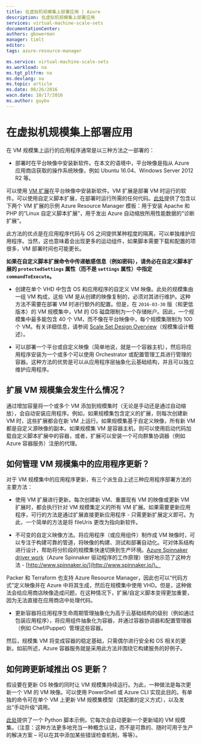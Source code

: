 ```yaml
---
title: 在虚拟机规模集上部署应用 | Azure
description: 在虚拟机规模集上部署应用
services: virtual-machine-scale-sets
documentationCenter: 
authors: gbowerman
manager: timlt
editor: 
tags: azure-resource-manager

ms.service: virtual-machine-scale-sets
ms.workload: na
ms.tgt_pltfrm: na
ms.devlang: na
ms.topic: article
ms.date: 08/26/2016
wacn.date: 10/17/2016
ms.author: guybo
---
```


# 在虚拟机规模集上部署应用

在 VM 规模集上运行的应用程序通常是以三种方法之一部署的：

- 部署时在平台映像中安装新软件。在本文的语境中，平台映像是指从 Azure 应用商店获取的操作系统映像，例如 Ubuntu 16.04、Windows Server 2012 R2 等。

可以使用 [VM 扩展](../virtual-machines/virtual-machines-windows-extensions-features.md)在平台映像中安装新软件。VM 扩展是部署 VM 时运行的软件。可以使用自定义脚本扩展，在部署时运行所需的任何代码。[此处](https://github.com/Azure/azure-quickstart-templates/tree/master/201-vmss-lapstack-autoscale)提供了包含以下两个 VM 扩展的示例 Azure Resource Manager 模板：用于安装 Apache 和 PHP 的“Linux 自定义脚本扩展”，用于发出 Azure 自动缩放所用性能数据的“诊断扩展”。

此方法的优点是在应用程序代码与 OS 之间提供某种程度的隔离，可以单独维护应用程序。当然，这也意味着会出现更多的运动组件，如果脚本需要下载和配置的项很多，VM 部署时间也可能更长。

**如果在自定义脚本扩展命令中传递敏感信息（例如密码），请务必在自定义脚本扩展的 `protectedSettings` 属性（而不是 `settings` 属性）中指定 `commandToExecute`。**

- 创建在单个 VHD 中包含 OS 和应用程序的自定义 VM 映像。此处的规模集由一组 VM 构成，这些 VM 是从创建的映像复制的，必须对其进行维护。这种方法不需要在部署 VM 时进行额外的配置。但是，在 `2016-03-30` 版（和更低版本）的 VM 规模集中，VM 的 OS 磁盘限制为一个存储帐户。因此，一个规模集中最多能包含 40 个 VM，而不像在平台映像中，每个规模集限制为 100 个 VM。有关详细信息，请参阅 [Scale Set Design Overview](./virtual-machine-scale-sets-design-overview.md)（规模集设计概述）。

- 可以部署一个平台或自定义映像（简单地说，就是一个容器主机），然后将应用程序安装为一个或多个可以使用 Orchestrator 或配置管理工具进行管理的容器。这种方法的优势是可以从应用程序层抽象化云基础结构，并且可以独立维护应用程序。

## 扩展 VM 规模集会发生什么情况？

通过增加容量将一个或多个 VM 添加到规模集时（无论是手动还是通过自动缩放），会自动安装应用程序。例如，如果规模集包含定义的扩展，则每次创建新 VM 时，这些扩展都会在新 VM 上运行。如果规模集基于自定义映像，所有新 VM 都是自定义源映像的副本。如果规模集 VM 是容器主机，则可以使用启动代码加载自定义脚本扩展中的容器，或者，扩展可以安装一个可向群集协调器（例如 Azure 容器服务）注册的代理。

## 如何管理 VM 规模集中的应用程序更新？

对于 VM 规模集中的应用程序更新，有三个派生自上述三种应用程序部署方法的主要方法：

* 使用 VM 扩展进行更新。每次创建新 VM、重置现有 VM 的映像或更新 VM 扩展时，都会执行针对 VM 规模集定义的所有 VM 扩展。如果需要更新应用程序，可行的方法是通过扩展直接更新应用程序 - 只需更新扩展定义即可。为此，一个简单的方法是将 fileUris 更改为指向新软件。

* 不可变的自定义映像方法。将应用程序（或应用组件）制作成 VM 映像时，可以专注于构建可靠的管道，将映像的构建、测试和部署自动化。可对体系结构进行设计，帮助将分阶段的规模集快速切换到生产环境。[Azure Spinnaker driver work](https://github.com/spinnaker/deck/tree/master/app/scripts/modules/azure)（Azure Spinnaker 驱动程序的工作原理）很好地示范了这种方法 - [http://www.spinnaker.io/](http://www.spinnaker.io/)。

Packer 和 Terraform 也支持 Azure Resource Manager，因此也可以“代码方式”定义映像并在 Azure 中将其生成，然后在规模集中使用 VHD。但是，这种做法会给应用商店映像造成问题，在这种情况下，扩展/自定义脚本变得更加重要，因为无法直接在应用商店中处理代码。

* 更新容器将应用程序生命周期管理抽象化为高于云基础结构的级别（例如通过包装应用程序），将应用组件抽象化为容器，并通过容器协调器和配置管理器（例如 Chef/Puppet）管理这些容器。

然后，规模集 VM 将变成容器的稳定基础，只需偶尔进行安全和 OS 相关的更新。如前所述，Azure 容器服务就是采用此方法并围绕它构建服务的好例子。

## 如何跨更新域推出 OS 更新？

假设要在更新 OS 映像的同时让 VM 规模集持续运行。为此，一种做法是每次更新一个 VM 的 VM 映像。可以使用 PowerShell 或 Azure CLI 实现此目的。有单独的命令可在单个 VM 上更新 VM 规模集模型（其配置的定义方式），以及发出“手动升级”调用。

[此处](https://github.com/gbowerman/vmsstools)提供了一个 Python 脚本示例，它每次会自动更新一个更新域的 VM 规模集。（注意：这种方法更多地充当一种概念认证，而不是可靠的、随时可用于生产的解决方案 – 可以在其中添加某些错误检查机制，等等）。

<!---HONumber=Mooncake_1010_2016-->